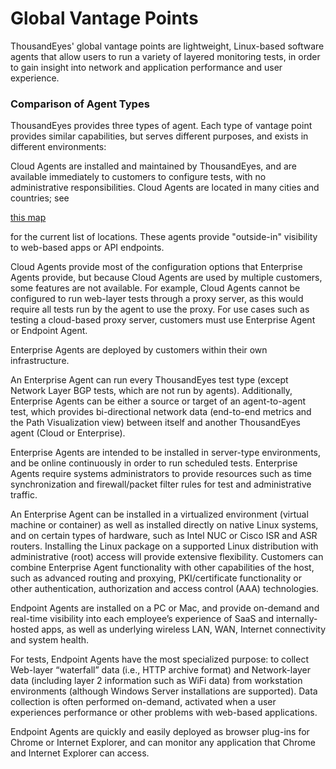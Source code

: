 # Global Vantage Points

ThousandEyes' global vantage points are lightweight, Linux-based software agents that allow users to run a variety of layered monitoring tests, in order to gain insight into network and application performance and user experience.

### Comparison of Agent Types <a href="#comparison-of-agent-types" id="comparison-of-agent-types"></a>

ThousandEyes provides three types of agent. Each type of vantage point provides similar capabilities, but serves different purposes, and exists in different environments:

Cloud Agents are installed and maintained by ThousandEyes, and are available immediately to customers to configure tests, with no administrative responsibilities. Cloud Agents are located in many cities and countries; see

[this map](https://www.thousandeyes.com/product/cloud-agents)

for the current list of locations. These agents provide "outside-in" visibility to web-based apps or API endpoints.

Cloud Agents provide most of the configuration options that Enterprise Agents provide, but because Cloud Agents are used by multiple customers, some features are not available. For example, Cloud Agents cannot be configured to run web-layer tests through a proxy server, as this would require all tests run by the agent to use the proxy. For use cases such as testing a cloud-based proxy server, customers must use Enterprise Agent or Endpoint Agent.

Enterprise Agents are deployed by customers within their own infrastructure.

An Enterprise Agent can run every ThousandEyes test type (except Network Layer BGP tests, which are not run by agents). Additionally, Enterprise Agents can be either a source or target of an agent-to-agent test, which provides bi-directional network data (end-to-end metrics and the Path Visualization view) between itself and another ThousandEyes agent (Cloud or Enterprise).

Enterprise Agents are intended to be installed in server-type environments, and be online continuously in order to run scheduled tests. Enterprise Agents require systems administrators to provide resources such as time synchronization and firewall/packet filter rules for test and administrative traffic.

An Enterprise Agent can be installed in a virtualized environment (virtual machine or container) as well as installed directly on native Linux systems, and on certain types of hardware, such as Intel NUC or Cisco ISR and ASR routers. Installing the Linux package on a supported Linux distribution with administrative (root) access will provide extensive flexibility. Customers can combine Enterprise Agent functionality with other capabilities of the host, such as advanced routing and proxying, PKI/certificate functionality or other authentication, authorization and access control (AAA) technologies.

Endpoint Agents are installed on a PC or Mac, and provide on-demand and real-time visibility into each employee’s experience of SaaS and internally-hosted apps, as well as underlying wireless LAN, WAN, Internet connectivity and system health.

For tests, Endpoint Agents have the most specialized purpose: to collect Web-layer “waterfall” data (i.e., HTTP archive format) and Network-layer data (including layer 2 information such as WiFi data) from workstation environments (although Windows Server installations are supported). Data collection is often performed on-demand, activated when a user experiences performance or other problems with web-based applications.

Endpoint Agents are quickly and easily deployed as browser plug-ins for Chrome or Internet Explorer, and can monitor any application that Chrome and Internet Explorer can access.
